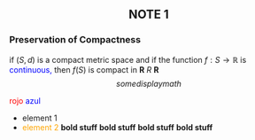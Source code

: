 ## <center> NOTE 1

### Preservation of Compactness

if 
$(S,d)$
is a compact metric space and if the function 
$f: S \rightarrow \mathbb{R}$
is <span style="color:blue">continuous,</span> then
$f(S)$
is compact in 
$\mathbf{R}$
$R$
$\mathbf{R}$
$$some display math $$

<span style="color:red">rojo</span> <span style="color:blue">azul</span>

* element 1
* <span style="color:orange">element 2</span>
**bold stuff**
**bold stuff**
**bold stuff**
**bold stuff**



